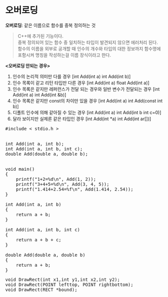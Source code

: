 # 오버로딩
**오버로딩**: 같은 이름으로 함수를 중복 정의하는 것     
> C++에 추가된 기능이다.  
> 중복 정의되어 있는 함수 중 일치하는 타입이 발견되지 않으면 에러처리 된다.  
> 함수의 이름을 외부로 공개할 때 인수의 개수와 타입의 대한 정보까지 함수명에 포함시켜 명칭을 작성하는걸 이름 장식이라고 한다.

**<오버로딩 안되는 경우>**
1. 인수의 논리적 의미만 다를 경우 [int Add(int a) int Add(int b)]
2. 인수 목록이 같고 리턴 타입만 다른 경우 [int Add(int a) float Add(int a)]
3. 인수 목록은 같지만 레퍼런스가 전달 되는 경우와 일반 변수가 전달되는 경우 [int Add(int a) int Add(int &b)]
4. 인수 목록은 같지만 const의 차이만 있을 경우 [int Add(int a) int Add(const int b)]
5. 디폴트 인수에 의해 같아질 수 있는 경우 [int Add(int a) int Add(int b int c=0)]
6. 달라 보이지만 실제론 같은 타입인 경우 [int Add(int *a) int Add(int ar[])]

<pre>#include < stdio.h >


int Add(int a, int b);
int Add(int a, int b, int c);
double Add(double a, double b);


void main()
{
    printf("1+2=%d\n", Add(1, 2));
    printf("3+4+5=%d\n", Add(3, 4, 5));
    printf("1.414+2.54=%f\n", Add(1.414, 2.54));
}

int Add(int a, int b)
{
    return a + b;
}

int Add(int a, int b, int c)
{
    return a + b + c;
}

double Add(double a, double b)
{
    return a + b;
}</pre>

<pre>void DrawRect(int x1,int y1,int x2,int y2);
void DrawRect(POINT lefttop, POINT rightbottom);
void DrawRect(RECT *bound);</pre>
